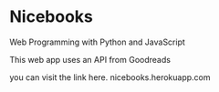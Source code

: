 # Nicebooks

Web Programming with Python and JavaScript

This web app uses an API from Goodreads

you can visit the link here. nicebooks.herokuapp.com

